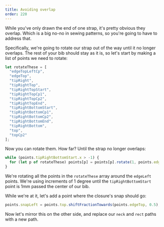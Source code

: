 ```yaml
---
title: Avoiding overlap
order: 220
---
```


While you've only drawn the end of one strap, it's pretty obvious they overlap.
Which is a big no-no in sewing patterns, so you're going to have to address that.

Specifically, we're going to rotate our strap out of the way until it no longer overlaps.
The rest of your bib should stay as it is, so let's start by making a list of points we need
to rotate:

```js
let rotateThese = [
  "edgeTopLeftCp",
  "edgeTop",
  "tipRight",
  "tipRightTop",
  "tipRightTopStart",
  "tipRightTopCp1",
  "tipRightTopCp2",
  "tipRightTopEnd",
  "tipRightBottomStart",
  "tipRightBottomCp1",
  "tipRightBottomCp2",
  "tipRightBottomEnd",
  "tipRightBottom",
  "top",
  "topCp2"
];
```

Now you can rotate them. How far? Until the strap no longer overlaps:

```js
while (points.tipRightBottomStart.x > -1) {
  for (let p of rotateThese) points[p] = points[p].rotate(1, points.edgeLeft);
}
```

We're rotating all the points in the `rotateThese` array around the `edgeLeft` points.
We're using increments of 1 degree until the `tipRightBottomStart` point is 1mm passed the center of our bib.

While we're at it, let's add a point where the closure's snap should go:

```js
points.snapLeft = points.top.shiftFractionTowards(points.edgeTop, 0.5);
```

<Example pattern="tutorial" part="step8" caption="The right part looks a bit wonky now, but we'll get to that" />

Now let's mirror this on the other side, and replace our `neck` and `rect` paths with a new path.


